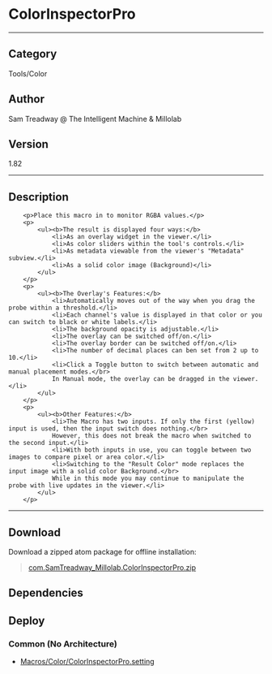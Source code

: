 # ColorInspectorPro
___

## Category
Tools/Color

## Author
Sam Treadway @ The Intelligent Machine & Millolab

## Version
1.82

___

## Description
		<p>Place this macro in to monitor RGBA values.</p>
		<p>
			<ul><b>The result is displayed four ways:</b>
				<li>As an overlay widget in the viewer.</li>
				<li>As color sliders within the tool's controls.</li>
				<li>As metadata viewable from the viewer's "Metadata" subview.</li>
				<li>As a solid color image (Background)</li>
			</ul>
		</p>
		<p>
			<ul><b>The Overlay's Features:</b>
				<li>Automatically moves out of the way when you drag the probe within a threshold.</li>
				<li>Each channel's value is displayed in that color or you can switch to black or white labels.</li>
				<li>The background opacity is adjustable.</li>
				<li>The overlay can be switched off/on.</li>
				<li>The overlay border can be switched off/on.</li>
				<li>The number of decimal places can ben set from 2 up to 10.</li>
				<li>Click a Toggle button to switch between automatic and manual placement modes.</br>
				In Manual mode, the overlay can be dragged in the viewer.</li>
			</ul>
		</p>
		<p>
			<ul><b>Other Features:</b>
				<li>The Macro has two inputs. If only the first (yellow) input is used, then the input switch does nothing.</br>
				However, this does not break the macro when switched to the second input.</li>
				<li>With both inputs in use, you can toggle between two images to compare pixel or area color.</li>
				<li>Switching to the "Result Color" mode replaces the input image with a solid color Background.</br>
				While in this mode you may continue to manipulate the probe with live updates in the viewer.</li>
			</ul>
		</p>
	

___

## Download

Download a zipped atom package for offline installation:
> [com.SamTreadway_Millolab.ColorInspectorPro.zip](https://gitlab.com/WeSuckLess/Reactor/-/archive/master/Reactor-master.zip?path=Atoms/com.SamTreadway_Millolab.ColorInspectorPro)  

## Dependencies

## Deploy

### Common (No Architecture)

<ul>
<li><a href="https://gitlab.com/WeSuckLess/Reactor/-/blob/master/Atoms/com.SamTreadway_Millolab.ColorInspectorPro/Macros/Color/ColorInspectorPro.setting?ref_type=heads">Macros/Color/ColorInspectorPro.setting</a></li>
</ul>
